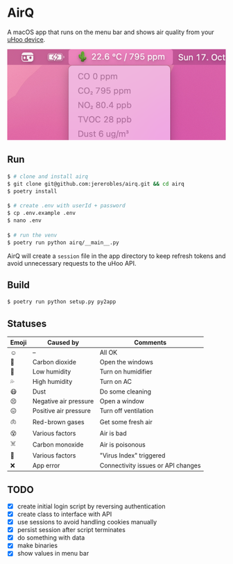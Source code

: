# AirQ

A macOS app that runs on the menu bar and shows air quality from your [uHoo device](https://getuhoo.com/).

<img alt="screenshot" src="airq.png" width="535">

## Run

```bash
$ # clone and install airq
$ git clone git@github.com:jererobles/airq.git && cd airq
$ poetry install

$ # create .env with userId + password
$ cp .env.example .env
$ nano .env

$ # run the venv
$ poetry run python airq/__main__.py
```

AirQ will create a `session` file in the app directory to keep refresh tokens and avoid unnecessary requests to the uHoo API.

## Build

```bash
$ poetry run python setup.py py2app
```

## Statuses

| Emoji | Caused by             | Comments                           |
| ----- | --------------------- | ---------------------------------- |
| ☺️    | –                     | All OK                             |
| 🤢    | Carbon dioxide        | Open the windows                   |
| 🌵    | Low humidity          | Turn on humidifier                 |
| 💦    | High humidity         | Turn on AC                         |
| 😷    | Dust                  | Do some cleaning                   |
| 😣    | Negative air pressure | Open a window                      |
| 😖    | Positive air pressure | Turn off ventilation               |
| 🫁     | Red-brown gases       | Get some fresh air                 |
| 😵    | Various factors       | Air is bad                         |
| ☠️    | Carbon monoxide       | Air is poisonous                   |
| 🦠    | Various factors       | "Virus Index" triggered            |
| ❌    | App error             | Connectivity issues or API changes |

## TODO

-   [x] create initial login script by reversing authentication
-   [x] create class to interface with API
-   [x] use sessions to avoid handling cookies manually
-   [x] persist session after script terminates
-   [x] do something with data
-   [x] make binaries
-   [x] show values in menu bar
